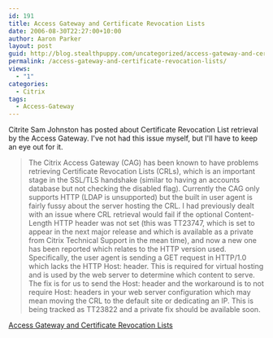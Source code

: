 ```yaml
---
id: 191
title: Access Gateway and Certificate Revocation Lists
date: 2006-08-30T22:27:00+10:00
author: Aaron Parker
layout: post
guid: http://blog.stealthpuppy.com/uncategorized/access-gateway-and-certificate-revocation-lists
permalink: /access-gateway-and-certificate-revocation-lists/
views:
  - "1"
categories:
  - Citrix
tags:
  - Access-Gateway
---
```

Citrite Sam Johnston has posted about Certificate Revocation List retrieval by the Access Gateway. I've not had this issue myself, but I'll have to keep an eye out for it.

> The Citrix Access Gateway (CAG) has been known to have problems retrieving Certificate Revocation Lists (CRLs), which is an important stage in the SSL/TLS handshake (similar to having an accounts database but not checking the disabled flag). Currently the CAG only supports HTTP (LDAP is unsupported) but the built in user agent is fairly fussy about the server hosting the CRL. I had previously dealt with an issue where CRL retrieval would fail if the optional Content-Length HTTP header was not set (this was TT23747, which is set to appear in the next major release and which is available as a private from Citrix Technical Support in the mean time), and now a new one has been reported which relates to the HTTP version used. Specifically, the user agent is sending a GET request in HTTP/1.0 which lacks the HTTP Host: header. This is required for virtual hosting and is used by the web server to determine which content to serve. The fix is for us to send the Host: header and the workaround is to not require Host: headers in your web server configuration which may mean moving the CRL to the default site or dedicating an IP. This is being tracked as TT23822 and a private fix should be available soon.

[Access Gateway and Certificate Revocation Lists](http://citrite.org/blogs/samj/2006/08/15/access-gateway-and-certificate-revocation-lists-crls/)